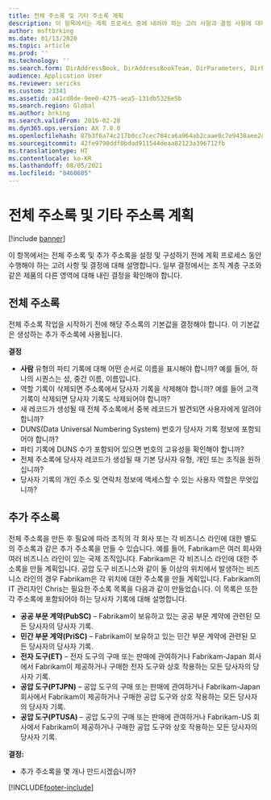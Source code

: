 ```yaml
---
title: 전체 주소록 및 기타 주소록 계획
description: 이 항목에서는 계획 프로세스 중에 내려야 하는 고려 사항과 결정 사항에 대해 설명합니다.
author: msftbrking
ms.date: 01/13/2020
ms.topic: article
ms.prod: ''
ms.technology: ''
ms.search.form: DirAddressBook, DirAddressBookTeam, DirParameters, DirPartyTable
audience: Application User
ms.reviewer: sericks
ms.custom: 23341
ms.assetid: a41cd8de-9ee0-4275-aea5-131db5326e5b
ms.search.region: Global
ms.author: brking
ms.search.validFrom: 2016-02-28
ms.dyn365.ops.version: AX 7.0.0
ms.openlocfilehash: 87b3f6a74c217b0cc7cec784ca6a964ab2caae0c7e9438aee2cc82987a508d63
ms.sourcegitcommit: 42fe9790ddf0bdad911544deaa82123a396712fb
ms.translationtype: HT
ms.contentlocale: ko-KR
ms.lasthandoff: 08/05/2021
ms.locfileid: "8460605"
---
```

# <a name="plan-for-the-global-address-book-and-other-address-books"></a>전체 주소록 및 기타 주소록 계획

[!include [banner](../includes/banner.md)]

이 항목에서는 전체 주소록 및 추가 주소록을 설정 및 구성하기 전에 계획 프로세스 동안 수행해야 하는 고려 사항 및 결정에 대해 설명합니다. 일부 결정에서는 조직 계층 구조와 같은 제품의 다른 영역에 대해 내린 결정을 확인해야 합니다.

## <a name="global-address-book"></a>전체 주소록

전체 주소록 작업을 시작하기 전에 해당 주소록의 기본값을 결정해야 합니다. 이 기본값은 생성하는 추가 주소록에 사용됩니다.

**결정**

- **사람** 유형의 파티 기록에 대해 어떤 순서로 이름을 표시해야 합니까? 예를 들어, 하나의 시퀀스는 성, 중간 이름, 이름입니다.
- 역할 기록이 삭제되면 주소록에서 당사자 기록을 삭제해야 합니까? 예를 들어 고객 기록이 삭제되면 당사자 기록도 삭제되어야 합니까?
- 새 레코드가 생성될 때 전체 주소록에서 중복 레코드가 발견되면 사용자에게 알려야 합니까?
- DUNS(Data Universal Numbering System) 번호가 당사자 기록 정보에 포함되어야 합니까?
- 파티 기록에 DUNS 수가 포함되어 있으면 번호의 고유성을 확인해야 합니까?
- 전체 주소록에 당사자 레코드가 생성될 때 기본 당사자 유형, 개인 또는 조직을 원하십니까?
- 당사자 기록의 개인 주소 및 연락처 정보에 액세스할 수 있는 사용자 역할은 무엇입니까?

## <a name="additional-address-books"></a>추가 주소록

전체 주소록을 만든 후 필요에 따라 조직의 각 회사 또는 각 비즈니스 라인에 대한 별도의 주소록과 같은 추가 주소록을 만들 수 있습니다. 예를 들어, Fabrikam은 여러 회사와 여러 비즈니스 라인이 있는 국제 조직입니다. Fabrikam은 각 비즈니스 라인에 대한 주소록을 만들 계획입니다. 공압 도구 비즈니스와 같이 둘 이상의 위치에서 발생하는 비즈니스 라인의 경우 Fabrikam은 각 위치에 대한 주소록을 만들 계획입니다. Fabrikam의 IT 관리자인 Chris는 필요한 주소록 목록을 다음과 같이 만들었습니다. 이 목록은 또한 각 주소록에 포함되어야 하는 당사자 기록에 대해 설명합니다.

- **공공 부문 계약(PubSC)** – Fabrikam이 보유하고 있는 공공 부문 계약에 관련된 모든 당사자의 당사자 기록.
- **민간 부문 계약(PriSC)** – Fabrikam이 보유하고 있는 민간 부문 계약에 관련된 모든 당사자의 당사자 기록.
- **전자 도구(ET)** – 전자 도구의 구매 또는 판매에 관여하거나 Fabrikam-Japan 회사에서 Fabrikam이 제공하거나 구매한 전자 도구와 상호 작용하는 모든 당사자의 당사자 기록.
- **공압 도구(PTJPN)** – 공압 도구의 구매 또는 판매에 관여하거나 Fabrikam-Japan 회사에서 Fabrikam이 제공하거나 구매한 공압 도구와 상호 작용하는 모든 당사자의 당사자 기록.
- **공압 도구(PTUSA)** – 공압 도구의 구매 또는 판매에 관여하거나 Fabrikam-US 회사에서 Fabrikam이 제공하거나 구매한 공압 도구와 상호 작용하는 모든 당사자의 당사자 기록.

**결정:**

- 추가 주소록을 몇 개나 만드시겠습니까?


[!INCLUDE[footer-include](../../../includes/footer-banner.md)]